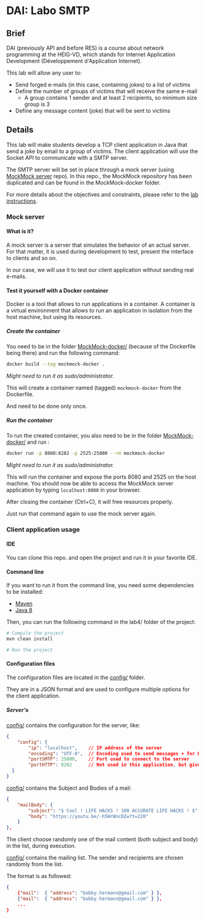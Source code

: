 <!-- Your report MUST include the following sections:
* **A brief description of your project**: if people exploring GitHub find your repo, without a prior knowledge of the API course, they should be able to understand what your repo is all about and whether they should look at it more closely.
* **What is MockMock (or any other mock SMTP server you decided to use)?**
* **Instructions for setting up your mock SMTP server (with Docker - which you will learn all about in the next 2 weeks)**. The user who wants to experiment with your tool but does not really want to send pranks immediately should be able to use a mock SMTP server. For people who are not familiar with this concept, explain it to them in simple terms. Explain which mock server you have used and how you have set it up.
* **Clear and simple instructions for configuring your tool and running a prank campaign**. If you do a good job, an external user should be able to clone your repo, edit a couple of files and send a batch of e-mails in less than 10 minutes.
* **A description of your implementation**: document the key aspects of your code. It is a good idea to start with a **class diagram**. Decide which classes you want to show (focus on the important ones) and describe their responsibilities in text. It is also certainly a good idea to include examples of dialogues between your client and an SMTP server (maybe you also want to include some screenshots here).
-->

# DAI: Labo SMTP

## Brief

DAI (previously API and before RES) is a course about network programming at the HEIG-VD,
which stands for Internet Application Development (Développement d'Application Internet).

This lab will allow any user to:

- Send forged e-mails (in this case, containing jokes) to a list of victims
- Define the number of groups of victims that will receive the same e-mail
    - A group contains 1 sender and at least 2 recipients, so minimum size group is 3
- Define any message content (joke) that will be sent to victims

## Details

This lab will make students develop a TCP client application in Java that send
a joke by email to a group of victims. The client application will use the Socket
API to communicate with a SMTP server.

The SMTP server will be set in place through a mock server
(using [MockMock server](https://github.com/DominiqueComte/MockMock) repo). In this repo.,
the MockMock repository has been duplicated and can be found in the MockMock-docker folder.

For more details about the objectives and constraints, please refer to the [lab instructions](Donnee.md).

### Mock server

#### What is it?

A mock server is a server that simulates the behavior of an actual server.
For that matter, it is used during development to test, present the interface to clients and so on.

In our case, we will use it to test our client application without sending real e-mails.

#### Test it yourself with a Docker container

Docker is a tool that allows to run applications in a container.
A container is a virtual environment that allows to run an application in
isolation from the host machine, but using its resources.

##### Create the container

You need to be in the folder [MockMock-docker/](MockMock-docker/) (because of the Dockerfile being there)
and run the following command:

```bash
docker build --tag mockmock-docker .
```

*Might need to run it as sudo/administrator.*

This will create a container named (tagged) `mockmock-docker` from the Dockerfile.

And need to be done only once.

##### Run the container

To run the created container, you also need to be in the folder [MockMock-docker/](MockMock-docker/)
and run :

```bash
docker run -p 8080:8282 -p 2525:25000 --rm mockmock-docker
```

*Might need to run it as sudo/administrator.*

This will run the container and expose the ports 8080 and 2525 on the host machine. 
You should now be able to access the MockMock server application by typing `localhost:8080` in your browser.

After closing the container (Ctrl+C), it will free resources properly. 

Just run that command again to use the mock server again.

### Client application usage

#### IDE

You can clone this repo. and open the project and run it in your favorite IDE.

#### Command line

If you want to run it from the command line, you need some dependencies to be installed:

- [Maven](https://maven.apache.org/)
- [Java 8](https://www.oracle.com/technetwork/java/javase/downloads/jdk8-downloads-2133151.html)

Then, you can run the following command in the lab4/ folder of the project:

```bash
# Compile the project
mvn clean install

# Run the project

```

#### Configuration files

The configuration files are located in the [config/](lab4/src/config/) folder.

They are in a JSON format and are used to configure multiple options for the client application.

##### Server's

[config/](lab4/src/config/configServer.json) contains the configuration for the server, like:

```json
{
    "config": {
        "ip": "localhost",    // IP address of the server
        "encoding": "UTF-8",  // Encoding used to send messages + for HTML format
        "portSMTP": 25000,    // Port used to connect to the server
        "portHTTP": 8282      // Not used in this application, but given by default
  }
}
```

[config/](lab4/src/config/mailBodies.json) contains the Subject and Bodies of a mail:

```json
{
    "mailBody": {
        "subject": "$ Cool ! LIFE HACKS ! 100 ACCURATE LIFE HACKS ! $",
        "body": "https://youtu.be/-h5WrWncDZw?t=220"
    }
},
```

The client choose randomly one of the mail content (both subject and body) in the list, during execution.

[config/](lab4/src/config/mailList.json) contains the mailing list. 
The sender and recipients are chosen randomly from the list.

The format is as followed:

```json
{
    {"mail":  { "address": "bobby.hermann@gmail.com" } },
    {"mail":  { "address": "bobby.hermann@gmail.com" } },
    ...
}
```
